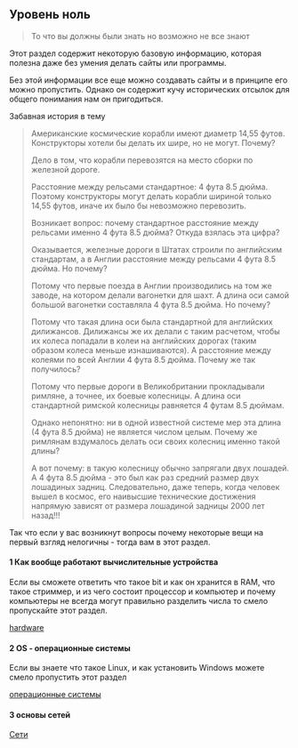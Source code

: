 ## Уровень ноль
> То что вы должны были знать но возможно не все знают

Этот раздел содержит некоторую базовую информацию, которая полезна
даже без умения делать сайты или программы.

Без этой информации все еще можно создавать сайты и в принципе его можно
пропустить. Однако он содержит кучу исторических отсылок 
для общего понимания нам он пригодиться.

Забавная история в тему
> Американские космические корабли имеют диаметр 14,55 футов. 
Конструкторы хотели бы делать их шире, но не могут. Почему?
>
> Дело в том, что корабли перевозятся на место сборки по железной дороге.
>
> Расстояние между рельсами стандартное: 4 фута 8.5 дюйма. 
Поэтому конструкторы могут делать корабли шириной только 14,55 футов, 
иначе их было бы невозможно перевозить.
>
> Возникает вопрос: почему стандартное расстояние между рельсами именно 
4 фута 8.5 дюйма? Откуда взялась эта цифра? 
>
> Оказывается, железные дороги в Штатах строили по английским стандартам, 
а в Англии расстояние между рельсами 4 фута 8.5 дюйма. Но почему?
>
> Потому что первые поезда в Англии производились на том же заводе, 
на котором делали вагонетки для шахт.
 А длина оси самой большой вагонетки составляла 4 фута 8.5 дюйма. Но почему?
> 
> Потому что такая длина оси была стандартной для английских дилижансов. 
Дилижансы же их делали с таким расчетом, чтобы их колеса 
попадали в колеи на английских дорогах (таким образом колеса меньше 
изнашиваются). А расстояние между колеями по всей Англии 4 фута 8.5 дюйма. 
Почему же так получилось? 
>
> Потому что первые дороги в Великобритании прокладывали римляне, 
а точнее, их боевые колесницы. А длина оси стандартной римской колесницы 
равняется 4 футам 8.5 дюймам. 
>
> Однако непонятно: ни в одной известной системе мер эта длина 
(4 фута 8.5 дюйма) не является числом целым. 
Почему же римлянам вздумалось делать оси своих колесниц именно такой длины?
>
>  А вот почему: в такую колесницу обычно запрягали двух лошадей. 
А 4 фута 8.5 дюйма - это был как раз средний размер двух лошадиных задниц. 
Следовательно, даже теперь, когда человек вышел в космос, его наивысшие 
технические достижения напрямую зависят от размера лошадиной задницы 
2000 лет назад!!! 

Так что если у вас возникнут вопросы почему некоторые вещи 
на первый взгляд нелогичны - тогда вам в этот раздел. 

#### 1 Как вообще работают вычислительные устройства

Если вы сможете ответить что такое bit и как он хранится в 
RAM, что такое стриммер, и из чего состоит процессор и компьютер
и почему компьютеры не всегда могут правильно разделить числа
то смело пропускайте этот раздел.

[hardware](../level-0/hardware/readme)

#### 2 OS - операционные системы

Если вы знаете что такое Linux, и как установить Windows можете
смело пропустить этот раздел 

[операционные системы](../level-0/os/readme)

#### 3 основы сетей

[Сети](../level-0/network/readme)